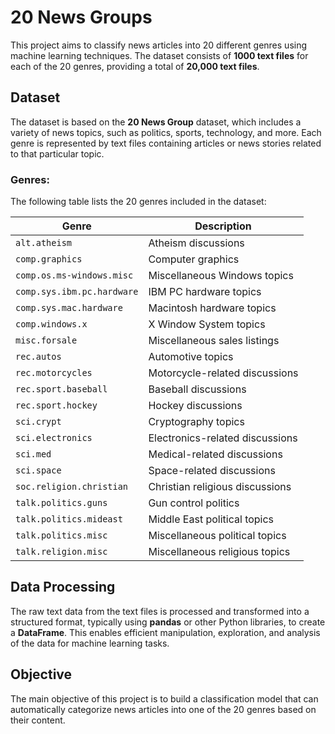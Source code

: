 # 20 News Groups

This project aims to classify news articles into 20 different genres using machine learning techniques. The dataset consists of **1000 text files** for each of the 20 genres, providing a total of **20,000 text files**.

## Dataset

The dataset is based on the **20 News Group** dataset, which includes a variety of news topics, such as politics, sports, technology, and more. Each genre is represented by text files containing articles or news stories related to that particular topic.

### Genres:

The following table lists the 20 genres included in the dataset:

| **Genre**                            | **Description**                 |
|--------------------------------------|---------------------------------|
| `alt.atheism`                        | Atheism discussions             |
| `comp.graphics`                      | Computer graphics               |
| `comp.os.ms-windows.misc`            | Miscellaneous Windows topics    |
| `comp.sys.ibm.pc.hardware`           | IBM PC hardware topics          |
| `comp.sys.mac.hardware`              | Macintosh hardware topics       |
| `comp.windows.x`                     | X Window System topics          |
| `misc.forsale`                       | Miscellaneous sales listings    |
| `rec.autos`                          | Automotive topics               |
| `rec.motorcycles`                    | Motorcycle-related discussions  |
| `rec.sport.baseball`                 | Baseball discussions            |
| `rec.sport.hockey`                   | Hockey discussions              |
| `sci.crypt`                          | Cryptography topics             |
| `sci.electronics`                    | Electronics-related discussions |
| `sci.med`                            | Medical-related discussions     |
| `sci.space`                          | Space-related discussions       |
| `soc.religion.christian`             | Christian religious discussions |
| `talk.politics.guns`                 | Gun control politics            |
| `talk.politics.mideast`              | Middle East political topics    |
| `talk.politics.misc`                 | Miscellaneous political topics  |
| `talk.religion.misc`                 | Miscellaneous religious topics |

## Data Processing

The raw text data from the text files is processed and transformed into a structured format, typically using **pandas** or other Python libraries, to create a **DataFrame**. This enables efficient manipulation, exploration, and analysis of the data for machine learning tasks.

## Objective

The main objective of this project is to build a classification model that can automatically categorize news articles into one of the 20 genres based on their content.